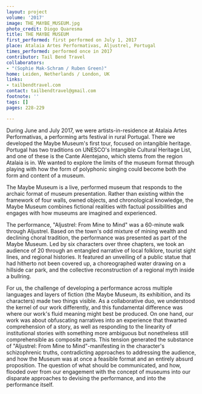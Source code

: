 ```yaml
---
layout: project
volume: '2017'
image: THE_MAYBE_MUSEUM.jpg
photo_credit: Diogo Quaresma
title: THE MAYBE MUSEUM
first_performed: first performed on July 1, 2017
place: Atalaia Artes Performativas, Aljustrel, Portugal
times_performed: performed once in 2017
contributor: Tail Bend Travel
collaborators:
- "(Sophie Mak-Schram / Ruben Green)"
home: Leiden, Netherlands / London, UK
links:
- tailbendtravel.com
contact: tailbendtravel@gmail.com
footnote: ''
tags: []
pages: 228-229

---
```


During June and July 2017, we were artists-in-residence at Atalaia Artes Performativas, a performing arts festival in rural Portugal. There we developed the Maybe Museum's first tour, focused on intangible heritage. Portugal has two traditions on UNESCO's Intangible Cultural Heritage List, and one of these is the Cante Alentejano, which stems from the region Atalaia is in. We wanted to explore the limits of the museum format through playing with how the form of polyphonic singing could become both the form and content of a museum.

The Maybe Museum is a live, performed museum that responds to the archaic format of museum presentation. Rather than existing within the framework of four walls, owned objects, and chronological knowledge, the Maybe Museum combines fictional realities with factual possibilities and engages with how museums are imagined and experienced.

The performance, "Aljustrel: From Mine to Mind" was a 60-minute walk through Aljustrel. Based on the town's odd mixture of mining wealth and declining choral tradition, the performance was presented as part of the Maybe Museum. Led by six characters over three chapters, we took an audience of 20 through an entangled narrative of local folklore, tourist sight lines, and regional histories. It featured an unveiling of a public statue that had hitherto not been covered up, a choreographed water drawing on a hillside car park, and the collective reconstruction of a regional myth inside a bullring.

For us, the challenge of developing a performance across multiple languages and layers of fiction (the Maybe Museum, its exhibition, and its characters) made two things visible. As a collaborative duo, we understood the kernel of our work differently, and this fundamental difference was where our work's fluid meaning might best be produced. On one hand, our work was about obfuscating narratives into an experience that thwarted comprehension of a story, as well as responding to the linearity of institutional stories with something more ambiguous but nonetheless still comprehensible as composite parts. This tension generated the substance of "Aljustrel: From Mine to Mind"-manifesting in the character's schizophrenic truths, contradicting approaches to addressing the audience, and how the Museum was at once a feasible format and an entirely absurd proposition. The question of what should be communicated, and how, flooded over from our engagement with the concept of museums into our disparate approaches to devising the performance, and into the performance itself.
